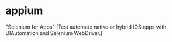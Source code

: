 appium
======

"Selenium for Apps" (Test automate native or hybrid iOS apps with UIAutomation and Selenium WebDriver.)